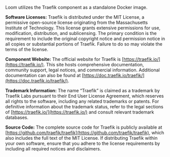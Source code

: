 <!-- markdownlint-disable -->
Loom utilizes the Traefik component as a standalone Docker image.

**Software Licenses:**
Traefik is distributed under the MIT License, a permissive open-source license originating from the Massachusetts Institute of Technology. This license grants extensive permissions for use, modification, distribution, and sublicensing. The primary condition is the requirement to include the original copyright notice and permission notice in all copies or substantial portions of Traefik. Failure to do so may violate the terms of the license.

**Component Website:**
The official website for Traefik is [https://traefik.io/](https://traefik.io/). This site hosts comprehensive documentation, community support, legal notices, and commercial information. Additional documentation can also be found at [https://doc.traefik.io/traefik/](https://doc.traefik.io/traefik/).

**Trademark Information:**
The name “Traefik” is claimed as a trademark by Traefik Labs pursuant to their End User License Agreement, which reserves all rights to the software, including any related trademarks or patents. For definitive information about the trademark status, refer to the legal sections of [https://traefik.io/](https://traefik.io/) and consult relevant trademark databases.

**Source Code:**
The complete source code for Traefik is publicly available at [https://github.com/traefik/traefik](https://github.com/traefik/traefik), which also includes the full text of the MIT License. If distributing Traefik within your own software, ensure that you adhere to the license requirements by including all required notices and disclaimers.